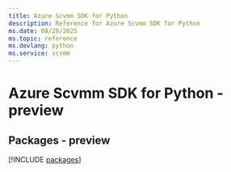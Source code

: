 ```yaml
---
title: Azure Scvmm SDK for Python
description: Reference for Azure Scvmm SDK for Python
ms.date: 08/28/2025
ms.topic: reference
ms.devlang: python
ms.service: scvmm
---
```

# Azure Scvmm SDK for Python - preview
## Packages - preview
[!INCLUDE [packages](scvmm-index.md)]